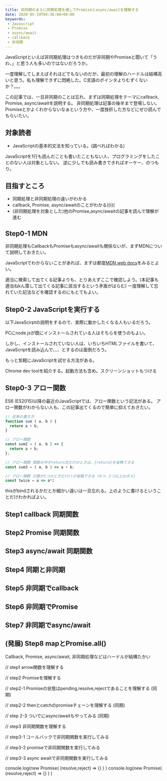 ```yaml
---
title: 非同期のまえに同期処理を通してPromiseとasync/awaitを理解する
date: 2020-05-19T04:36:00+09:00
keywords:
 - Javascript
 - Promise
 - async/await
 - callback
 - 非同期
---
```


JavaScriptといえば非同期処理はつきものだが非同期やPromiseと聞いて「うわ、」と思う人も多いのではないだろうか。

一度理解してしまえばそれほどでもないのだが、最初の理解のハードルは結構高いと思う。私も理解できずに悶絶した。C言語のポインタよりむずくないか？。。。

この記事では、一旦非同期のことは忘れ、まずは同期処理をテーマにcallback, Promise, async/awaitを説明する。
非同期処理は記事の後半まで登場しない。Promiseとかよくわからないなぁという方や、一度挫折した方などにぜひ読んでもらいたい。

## 対象読者

- JavaScriptの基本的文法を知っている。(調べればわかる)

JavaScriptを1行も読んだことも書いたこともない人、プログラミングをしたことのない人は対象としない。
逆に少しでも読み書きできればオーケー、のつもり。

## 目指すところ

- 同期処理と非同期処理の違いがわかる
- callback, Promise, async/awaitのことがわかる(((((
- (非同期処理を対象とした)他のPromise,async/awaitの記事を読んで理解が進む

## Step0-1 MDN

非同期処理もCallbackもPromiseもasync/awaitも関係ないが、まずMDNについて説明しておきたい。

JavaScriptでわからないことがあれば、まずは都度[MDN web docs](https://developer.mozilla.org/ja/docs/Web/JavaScript)をみるとよい。

適当に検索して出てくる記事よりも、とりあえずここで確認しよう。(本記事も適当ねkん策して出てくる記事に該当するという矛盾がはらむ)
一度理解して忘れていた記法などを確認するのにもとてもよい。

## Step0-2 JavaScriptを実行する

以下JavaScirptの説明をするので、実際に動かしたくなる人もいるだろう。

PCにnode.jsが既にインストールされている人はそちらを使うのもよい。

しかし、インストールされていない人は、いちいちHTMLファイルを書いて、JavaScriptを読み込んで、、、とするのは面倒だろう。

もっと気軽にJavaScriptを試せる方法がある。

Chrome dev toolを紹介する。起動方法も含め。スクリーンショットもつける


## Step0-3 アロー関数

ES6 (ES2015)以降の最近のJavaScriptでは、アロー関数という記法がある。
アロー関数がわからない人も、この記事出てくるので簡単に抑えておきたい。

```js
// 従来の書き方
function sum ( a, b ) {
  return a + b;
}

// アロー関数
const sum2 = ( a, b ) => {
  return a + b;
};

// アロー関数 関数の中がreturn文だけのときは、{return}を省略できる
const sum3 = ( a, b ) => a + b;

// アロー関数 引数が1つのときだけ()が省略できる (0つ、2つ以上はダメ)
const twice = a => a*2
```

thisがbindされるかだとか細かい違いは一旦忘れる。上のように書けるということだけわかればよい。

## Step1 callback 同期関数

## Step2 Promise 同期関数

## Step3 async/await 同期関数

## Step4 同期と非同期

## Step5 非同期でcallback

## Step6 非同期でPromise

## Step7 非同期でasync/await

## (発展) Step8 mapとPromise.all()

Callback, Promise, async/await, 非同期処理などはハードルが結構たかい


// step1 arrow関数を理解する



// step2 Promiseを理解する

// step2-1 Promiseの状態はpending,resolve,rejectであることを理解する (同期)

// step2-2 thenとcatchのpromiseチェーンを理解する (同期)

// step 2-3 ついでにasync/awaitもやってみる (同期)

// step3 非同期関数を理解する

// step3-1 コールバックで非同期関数を実行してみる

// step3-2 promiseで非同期関数を実行してみる

// step3-3 async awaitで非同期関数を実行してみる


console.log(new Promise( (resolve,reject) => {} ) )
console.log(new Promise( (resolve,reject) => {} ) )
